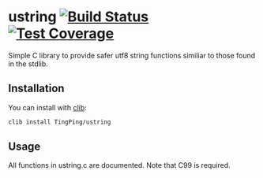 # ustring [![Build Status](http://img.shields.io/travis/TingPing/ustring.svg?style=flat)](https://travis-ci.org/TingPing/ustring) [![Test Coverage](http://img.shields.io/coveralls/TingPing/ustring.svg?style=flat)](https://coveralls.io/r/TingPing/ustring)

Simple C library to provide safer utf8 string functions
similiar to those found in the stdlib.

Installation
------------

You can install with [clib](https://github.com/clibs/clib):

```sh
clib install TingPing/ustring
```

Usage
-----

All functions in ustring.c are documented.
Note that C99 is required.
